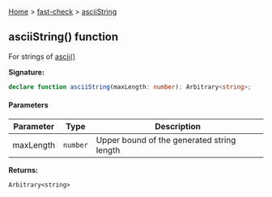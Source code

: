 [Home](/) &gt; [fast-check](../fast-check.md) &gt; [asciiString](asciiString_2.md)

## asciiString() function

For strings of [ascii()](ascii_1.md)

<b>Signature:</b>

```typescript
declare function asciiString(maxLength: number): Arbitrary<string>;
```

#### Parameters

|  Parameter | Type | Description |
|  --- | --- | --- |
|  maxLength | <code>number</code> | Upper bound of the generated string length |

<b>Returns:</b>

`Arbitrary<string>`

